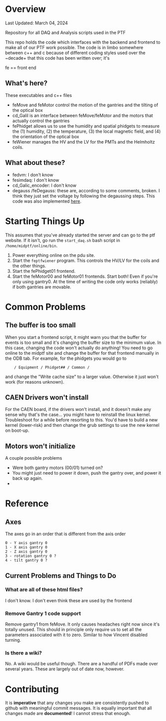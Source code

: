 # Overview 

Last Updated: March 04, 2024

Repository for all DAQ and Analysis scripts used in the PTF

This repo holds the code which interfaces with the backend and frontend to make all of our PTF work possible.
The code is in limbo somewhere between c++ and c because of different coding styles used over the ~decade+ that this code has been written over; it's 

fe == front end 

## What's here? 

These executables and c++ files 

 - feMove and feMotor control the motion of the gantries and the tilting of the optical box
 - cd_Galil is an interface between feMove/feMotor and the motors that actually control the gantries
 - fePhidget allows us to use the humidity and spatial phidgets to measure the (1) humidity, (2) the temperature, (3) the local magnetic field, and (4) the orientation of the optical box
 - feWiener manages the HV and the LV for the PMTs and the Helmholtz coils. 


## What about these?

 - fedvm: I don't know
 - fesimdaq: I don't know 
 - cd_Galic_encoder: I don't know 
 - degauss /feDegauss: these are, according to some comments, broken. I think they just set the voltage by following the degaussing steps. This code was also implemented [here](https://github.com/PMT-Test-Facilities/PTF-Field-Scanning/tree/main). 


# Starting Things Up

This assumes that you've already started the server and can go to the ptf website.
If it isn't, go run the `start_daq.sh` bash script in `/home/midptf/online/bin`. 

1. Power everything online on the pdu site.
2. Start the `feptfwiener` program. This controls the HV/LV for the coils and the other things.
3. Start the fePhidget01 frontend.
4. Start the feMotor00  and feMotor01 frontends. Start both! Even if you're only using gantry0. 
At the time of writing the code only works (reliably) if both gantries are movable. 

# Common Problems

## The buffer is too small

When you start a frontend script, it might warn you that the buffer for events is too small and it's changing the buffer size to the minimum value. In this case, changing the code won't actually do anything! 
You need to go online to the midptf site and change the buffer for that frontend manually in the ODB tab. For example, for the phidgets you would go to 
```
    / Equipment / Phidget## / Common / 
```
and change the "Write cache size" to a larger value. Otherwise it just won't work (for reasons unknown). 

## CAEN Drivers won't install 

For the CAEN board, if the drivers won't install, and it doesn't make any sense why that's the case... you might have to reinstall the linux kernel. 
Troubleshoot for a while before resorting to this. You'd have to build a new kernel (lower-risk) and then change the grub settings to use the new kernel on boot-up. 

## Motors won't initialize

A couple possible problems
 - Were both gantry motors (00/01) turned on? 
 - You might just need to power it down, push the gantry over, and power it back up again. 
 - 

# Reference

## Axes

The axes go in an order that is different from the axis order 

    0 - Y axis gantry 0
    1 - X axis gantry 0
    2 - Z axis gantry 0 
    3 - rotation gantry 0 ?
    4 - tilt gantry 0 ?

## Current Problems and Things to Do

### What are all of these html files?

I don't know. I don't even think these are used by the frontend 

### Remove Gantry 1 code support 
Remove gantry1 from feMove. It only causes headaches right now since it's totally unused. 
This should in principle only require us to set all the parameters associated with it to zero. 
Similar to how Vincent disabled turning. 

### Is there a wiki? 

No. A wiki would be useful though. 
There are a handful of PDFs made over several years. 
These are largely out of date now, however. 

# Contributing 

It is **imperative** that any changes you make are consistently pushed to github with meaningful commit messages. It is equally important that all changes made are **documented**! 
I cannot stress that enough.